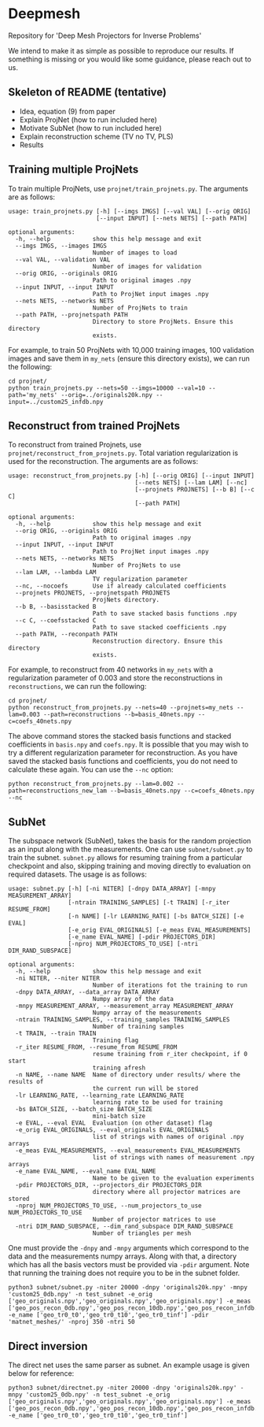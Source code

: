 # Deepmesh
Repository for 'Deep Mesh Projectors for Inverse Problems'

We intend to make it as simple as possible to reproduce our results. If something is missing or you would like some guidance, please reach out to us.

## Skeleton of README (tentative)
- Idea, equation (9) from paper
- Explain ProjNet (how to run included here)
- Motivate SubNet (how to run included here)
- Explain reconstruction scheme (TV no TV, PLS)
- Results

## Training multiple ProjNets
To train multiple ProjNets, use ```projnet/train_projnets.py```.
The arguments are as follows:
```console
usage: train_projnets.py [-h] [--imgs IMGS] [--val VAL] [--orig ORIG]
                         [--input INPUT] [--nets NETS] [--path PATH]

optional arguments:
  -h, --help            show this help message and exit
  --imgs IMGS, --images IMGS
                        Number of images to load
  --val VAL, --validation VAL
                        Number of images for validation
  --orig ORIG, --originals ORIG
                        Path to original images .npy
  --input INPUT, --input INPUT
                        Path to ProjNet input images .npy
  --nets NETS, --networks NETS
                        Number of ProjNets to train
  --path PATH, --projnetspath PATH
                        Directory to store ProjNets. Ensure this directory
                        exists.

```

For example, to train 50 ProjNets with 10,000 training images, 100 validation images and save them in ```my_nets``` (ensure this directory exists), we can run the following:
``` console
cd projnet/
python train_projnets.py --nets=50 --imgs=10000 --val=10 --path='my_nets' --orig=../originals20k.npy --input=../custom25_infdb.npy
```

## Reconstruct from trained ProjNets
To reconstruct from trained Projnets, use ```projnet/reconstruct_from_projnets.py```. Total variation regularization is used for the reconstruction.
The arguments are as follows:
```console
usage: reconstruct_from_projnets.py [-h] [--orig ORIG] [--input INPUT]
                                    [--nets NETS] [--lam LAM] [--nc]
                                    [--projnets PROJNETS] [--b B] [--c C]
                                    [--path PATH]

optional arguments:
  -h, --help            show this help message and exit
  --orig ORIG, --originals ORIG
                        Path to original images .npy
  --input INPUT, --input INPUT
                        Path to ProjNet input images .npy
  --nets NETS, --networks NETS
                        Number of ProjNets to use
  --lam LAM, --lambda LAM
                        TV regularization parameter
  --nc, --nocoefs       Use if already calculated coefficients
  --projnets PROJNETS, --projnetspath PROJNETS
                        ProjNets directory.
  --b B, --basisstacked B
                        Path to save stacked basis functions .npy
  --c C, --coefsstacked C
                        Path to save stacked coefficients .npy
  --path PATH, --reconpath PATH
                        Reconstruction directory. Ensure this directory
                        exists.
```

For example, to reconstruct from 40 networks in ```my_nets``` with a regularization parameter of 0.003 and store the reconstructions in ```reconstructions```, we can run the following:
```console
cd projnet/
python reconstruct_from_projnets.py --nets=40 --projnets=my_nets --lam=0.003 --path=reconstructions --b=basis_40nets.npy --c=coefs_40nets.npy
```

The above command stores the stacked basis functions and stacked coefficients in ```basis.npy``` and ```coefs.npy```.
It is possible that you may wish to try a different regularization parameter for reconstruction. 
As you have saved the stacked basis functions and coefficients, you do not need to calculate these again. You can use the ```--nc``` option:
```console
python reconstruct_from_projnets.py --lam=0.002 --path=reconstructions_new_lam --b=basis_40nets.npy --c=coefs_40nets.npy --nc
```
## SubNet

The subspace network (SubNet), takes the basis for the random projection as an input along with the measurements. One can use `subnet/subnet.py` to train the subnet. `subnet.py` allows for resuming training from a particular checkpoint and also, skipping training and moving directly to evaluation on required datasets. The usage is as follows:

```console
usage: subnet.py [-h] [-ni NITER] [-dnpy DATA_ARRAY] [-mnpy MEASUREMENT_ARRAY]
                 [-ntrain TRAINING_SAMPLES] [-t TRAIN] [-r_iter RESUME_FROM]
                 [-n NAME] [-lr LEARNING_RATE] [-bs BATCH_SIZE] [-e EVAL]
                 [-e_orig EVAL_ORIGINALS] [-e_meas EVAL_MEASUREMENTS]
                 [-e_name EVAL_NAME] [-pdir PROJECTORS_DIR]
                 [-nproj NUM_PROJECTORS_TO_USE] [-ntri DIM_RAND_SUBSPACE]

optional arguments:
  -h, --help            show this help message and exit
  -ni NITER, --niter NITER
                        Number of iterations fot the training to run
  -dnpy DATA_ARRAY, --data_array DATA_ARRAY
                        Numpy array of the data
  -mnpy MEASUREMENT_ARRAY, --measurement_array MEASUREMENT_ARRAY
                        Numpy array of the measurements
  -ntrain TRAINING_SAMPLES, --training_samples TRAINING_SAMPLES
                        Number of training samples
  -t TRAIN, --train TRAIN
                        Training flag
  -r_iter RESUME_FROM, --resume_from RESUME_FROM
                        resume training from r_iter checkpoint, if 0 start
                        training afresh
  -n NAME, --name NAME  Name of directory under results/ where the results of
                        the current run will be stored
  -lr LEARNING_RATE, --learning_rate LEARNING_RATE
                        learning rate to be used for training
  -bs BATCH_SIZE, --batch_size BATCH_SIZE
                        mini-batch size
  -e EVAL, --eval EVAL  Evaluation (on other dataset) flag
  -e_orig EVAL_ORIGINALS, --eval_originals EVAL_ORIGINALS
                        list of strings with names of original .npy arrays
  -e_meas EVAL_MEASUREMENTS, --eval_measurements EVAL_MEASUREMENTS
                        list of strings with names of measurement .npy arrays
  -e_name EVAL_NAME, --eval_name EVAL_NAME
                        Name to be given to the evaluation experiments
  -pdir PROJECTORS_DIR, --projectors_dir PROJECTORS_DIR
                        directory where all projector matrices are stored
  -nproj NUM_PROJECTORS_TO_USE, --num_projectors_to_use NUM_PROJECTORS_TO_USE
                        Number of projector matrices to use
  -ntri DIM_RAND_SUBSPACE, --dim_rand_subspace DIM_RAND_SUBSPACE
                        Number of triangles per mesh

```

One must provide the `-dnpy` and `-mnpy` arguments which correspond to the data and the measurements numpy arrays. Along with that, a directory which has all the basis vectors must be provided via `-pdir` argument. Note that running the training does not require you to be in the subnet folder. 

```console
python3 subnet/subnet.py -niter 20000 -dnpy 'originals20k.npy' -mnpy 'custom25_0db.npy' -n test_subnet -e_orig ['geo_originals.npy','geo_originals.npy','geo_originals.npy'] -e_meas ['geo_pos_recon_0db.npy','geo_pos_recon_10db.npy','geo_pos_recon_infdb.npy'] -e_name ['geo_tr0_t0','geo_tr0_t10','geo_tr0_tinf'] -pdir 'matnet_meshes/' -nproj 350 -ntri 50

```

## Direct inversion

The direct net uses the same parser as subnet. An example usage is given below for reference:

```console
python3 subnet/directnet.py -niter 20000 -dnpy 'originals20k.npy' -mnpy 'custom25_0db.npy' -n test_subnet -e_orig ['geo_originals.npy','geo_originals.npy','geo_originals.npy'] -e_meas ['geo_pos_recon_0db.npy','geo_pos_recon_10db.npy','geo_pos_recon_infdb.npy'] -e_name ['geo_tr0_t0','geo_tr0_t10','geo_tr0_tinf']

```

